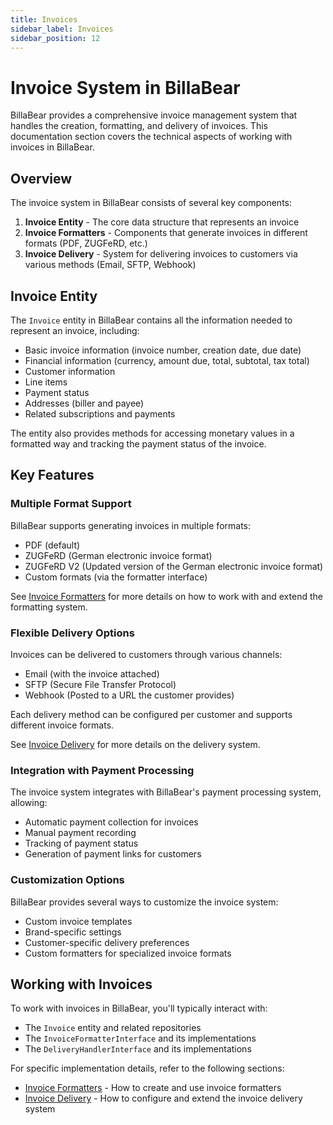 ```yaml
---
title: Invoices
sidebar_label: Invoices
sidebar_position: 12
---
```


# Invoice System in BillaBear

BillaBear provides a comprehensive invoice management system that handles the creation, formatting, and delivery of invoices. This documentation section covers the technical aspects of working with invoices in BillaBear.

## Overview

The invoice system in BillaBear consists of several key components:

1. **Invoice Entity** - The core data structure that represents an invoice
2. **Invoice Formatters** - Components that generate invoices in different formats (PDF, ZUGFeRD, etc.)
3. **Invoice Delivery** - System for delivering invoices to customers via various methods (Email, SFTP, Webhook)

## Invoice Entity

The `Invoice` entity in BillaBear contains all the information needed to represent an invoice, including:

- Basic invoice information (invoice number, creation date, due date)
- Financial information (currency, amount due, total, subtotal, tax total)
- Customer information
- Line items
- Payment status
- Addresses (biller and payee)
- Related subscriptions and payments

The entity also provides methods for accessing monetary values in a formatted way and tracking the payment status of the invoice.

## Key Features

### Multiple Format Support

BillaBear supports generating invoices in multiple formats:

- PDF (default)
- ZUGFeRD (German electronic invoice format)
- ZUGFeRD V2 (Updated version of the German electronic invoice format)
- Custom formats (via the formatter interface)

See [Invoice Formatters](./formatters.md) for more details on how to work with and extend the formatting system.

### Flexible Delivery Options

Invoices can be delivered to customers through various channels:

- Email (with the invoice attached)
- SFTP (Secure File Transfer Protocol)
- Webhook (Posted to a URL the customer provides)

Each delivery method can be configured per customer and supports different invoice formats.

See [Invoice Delivery](./delivery.md) for more details on the delivery system.

### Integration with Payment Processing

The invoice system integrates with BillaBear's payment processing system, allowing:

- Automatic payment collection for invoices
- Manual payment recording
- Tracking of payment status
- Generation of payment links for customers

### Customization Options

BillaBear provides several ways to customize the invoice system:

- Custom invoice templates
- Brand-specific settings
- Customer-specific delivery preferences
- Custom formatters for specialized invoice formats

## Working with Invoices

To work with invoices in BillaBear, you'll typically interact with:

- The `Invoice` entity and related repositories
- The `InvoiceFormatterInterface` and its implementations
- The `DeliveryHandlerInterface` and its implementations

For specific implementation details, refer to the following sections:

- [Invoice Formatters](./formatters.md) - How to create and use invoice formatters
- [Invoice Delivery](./delivery.md) - How to configure and extend the invoice delivery system